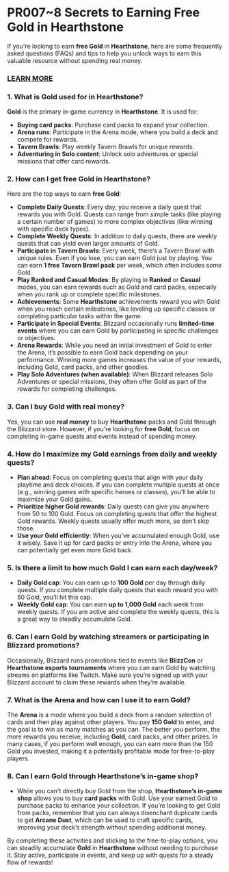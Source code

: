 # <h1>PR007~8 Secrets to Earning Free Gold in Hearthstone</h1>

<p>If you're looking to earn <strong>free Gold</strong> in <strong>Hearthstone</strong>, here are some frequently asked questions (FAQs) and tips to help you unlock ways to earn this valuable resource without spending real money.</p>
<h3><a href="https://graph.org/8-Secrets-to-Earning-Free-Gold-in-Hearthstone-02-08">LEARN MORE</a></h3>
<h3>1. <strong>What is Gold used for in Hearthstone?</strong></h3>
<p><strong>Gold</strong> is the primary in-game currency in <strong>Hearthstone</strong>. It is used for:</p>
<ul>
<li><strong>Buying card packs</strong>: Purchase card packs to expand your collection.</li>
<li><strong>Arena runs</strong>: Participate in the Arena mode, where you build a deck and compete for rewards.</li>
<li><strong>Tavern Brawls</strong>: Play weekly Tavern Brawls for unique rewards.</li>
<li><strong>Adventuring in Solo content</strong>: Unlock solo adventures or special missions that offer card rewards.</li>
</ul>
<h3>2. <strong>How can I get free Gold in Hearthstone?</strong></h3>
<p>Here are the top ways to earn <strong>free Gold</strong>:</p>
<ul>
<li><strong>Complete Daily Quests</strong>: Every day, you receive a daily quest that rewards you with Gold. Quests can range from simple tasks (like playing a certain number of games) to more complex objectives (like winning with specific deck types).</li>
<li><strong>Complete Weekly Quests</strong>: In addition to daily quests, there are weekly quests that can yield even larger amounts of Gold.</li>
<li><strong>Participate in Tavern Brawls</strong>: Every week, there&rsquo;s a Tavern Brawl with unique rules. Even if you lose, you can earn Gold just by playing. You can earn <strong>1 free Tavern Brawl pack</strong> per week, which often includes some Gold.</li>
<li><strong>Play Ranked and Casual Modes</strong>: By playing in <strong>Ranked</strong> or <strong>Casual</strong> modes, you can earn rewards such as Gold and card packs, especially when you rank up or complete specific milestones.</li>
<li><strong>Achievements</strong>: Some <strong>Hearthstone</strong> achievements reward you with Gold when you reach certain milestones, like leveling up specific classes or completing particular tasks within the game.</li>
<li><strong>Participate in Special Events</strong>: Blizzard occasionally runs <strong>limited-time events</strong> where you can earn Gold by participating in specific challenges or objectives.</li>
<li><strong>Arena Rewards</strong>: While you need an initial investment of Gold to enter the Arena, it&rsquo;s possible to earn Gold back depending on your performance. Winning more games increases the value of your rewards, including Gold, card packs, and other goodies.</li>
<li><strong>Play Solo Adventures (when available)</strong>: When Blizzard releases Solo Adventures or special missions, they often offer Gold as part of the rewards for completing challenges.</li>
</ul>
<h3>3. <strong>Can I buy Gold with real money?</strong></h3>
<p>Yes, you can use <strong>real money</strong> to buy <strong>Hearthstone</strong> packs and Gold through the Blizzard store. However, if you're looking for <strong>free Gold</strong>, focus on completing in-game quests and events instead of spending money.</p>
<h3>4. <strong>How do I maximize my Gold earnings from daily and weekly quests?</strong></h3>
<ul>
<li><strong>Plan ahead</strong>: Focus on completing quests that align with your daily playtime and deck choices. If you can complete multiple quests at once (e.g., winning games with specific heroes or classes), you&rsquo;ll be able to maximize your Gold gains.</li>
<li><strong>Prioritize higher Gold rewards</strong>: Daily quests can give you anywhere from 50 to 100 Gold. Focus on completing quests that offer the highest Gold rewards. Weekly quests usually offer much more, so don&rsquo;t skip those.</li>
<li><strong>Use your Gold efficiently</strong>: When you&rsquo;ve accumulated enough Gold, use it wisely. Save it up for card packs or entry into the Arena, where you can potentially get even more Gold back.</li>
</ul>
<h3>5. <strong>Is there a limit to how much Gold I can earn each day/week?</strong></h3>
<ul>
<li><strong>Daily Gold cap</strong>: You can earn up to <strong>100 Gold</strong> per day through daily quests. If you complete multiple daily quests that each reward you with 50 Gold, you&rsquo;ll hit this cap.</li>
<li><strong>Weekly Gold cap</strong>: You can earn <strong>up to 1,000 Gold</strong> each week from weekly quests. If you are active and complete the weekly quests, this is a great way to steadily accumulate Gold.</li>
</ul>
<h3>6. <strong>Can I earn Gold by watching streamers or participating in Blizzard promotions?</strong></h3>
<p>Occasionally, Blizzard runs promotions tied to events like <strong>BlizzCon</strong> or <strong>Hearthstone esports tournaments</strong> where you can earn Gold by watching streams on platforms like Twitch. Make sure you&rsquo;re signed up with your Blizzard account to claim these rewards when they&rsquo;re available.</p>
<h3>7. <strong>What is the Arena and how can I use it to earn Gold?</strong></h3>
<p>The <strong>Arena</strong> is a mode where you build a deck from a random selection of cards and then play against other players. You pay <strong>150 Gold</strong> to enter, and the goal is to win as many matches as you can. The better you perform, the more rewards you receive, including <strong>Gold</strong>, card packs, and other prizes. In many cases, if you perform well enough, you can earn more than the 150 Gold you invested, making it a potentially profitable mode for free-to-play players.</p>
<h3>8. <strong>Can I earn Gold through Hearthstone&rsquo;s in-game shop?</strong></h3>
<ul>
<li>While you can't directly buy Gold from the shop, <strong>Hearthstone&rsquo;s in-game shop</strong> allows you to buy <strong>card packs</strong> with Gold. Use your earned Gold to purchase packs to enhance your collection. If you&rsquo;re looking to get Gold from packs, remember that you can always disenchant duplicate cards to get <strong>Arcane Dust</strong>, which can be used to craft specific cards, improving your deck&rsquo;s strength without spending additional money.</li>
</ul>
<p>By completing these activities and sticking to the free-to-play options, you can steadily accumulate <strong>Gold</strong> in <strong>Hearthstone</strong> without needing to purchase it. Stay active, participate in events, and keep up with quests for a steady flow of rewards!</p>
